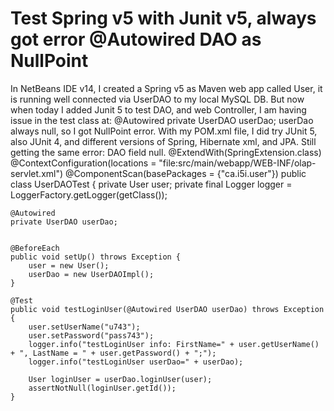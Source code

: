 
# Test Spring v5 with Junit v5, always got error @Autowired DAO as NullPoint

In NetBeans IDE v14, I created a Spring v5 as Maven web app called User, it is running well connected via UserDAO to my local MySQL DB.
But now when today I added Junit 5 to test DAO, and web Controller, I am having issue in the test class at:
@Autowired private UserDAO userDao;
userDao always null, so I got NullPoint error.
With my POM.xml file, I did try JUnit 5, also JUnit 4, and different
versions of Spring, Hibernate xml, and JPA. Still getting the same
error: DAO field null.
@ExtendWith(SpringExtension.class)
@ContextConfiguration(locations = "file:src/main/webapp/WEB-INF/olap-servlet.xml")
@ComponentScan(basePackages = {"ca.i5i.user"})
public class UserDAOTest {
    private User user;
    private final Logger logger = LoggerFactory.getLogger(getClass());

    @Autowired
    private UserDAO userDao;
    

    @BeforeEach
    public void setUp() throws Exception {
        user = new User();
        userDao = new UserDAOImpl();      
    }
 
    @Test
    public void testLoginUser(@Autowired UserDAO userDao) throws Exception {
        user.setUserName("u743");
        user.setPassword("pass743");
        logger.info("testLoginUser info: FirstName=" + user.getUserName() + ", LastName = " + user.getPassword() + ";");
        logger.info("testLoginUser userDao=" + userDao);

        User loginUser = userDao.loginUser(user);
        assertNotNull(loginUser.getId());
    }


        